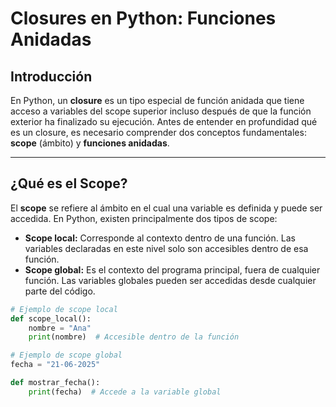 # Closures en Python: Funciones Anidadas

## Introducción

En Python, un **closure** es un tipo especial de función anidada que tiene acceso a variables del scope superior incluso después de que la función exterior ha finalizado su ejecución. Antes de entender en profundidad qué es un closure, es necesario comprender dos conceptos fundamentales: **scope** (ámbito) y **funciones anidadas**.

---

## ¿Qué es el Scope?

El **scope** se refiere al ámbito en el cual una variable es definida y puede ser accedida. En Python, existen principalmente dos tipos de scope:

- **Scope local:** Corresponde al contexto dentro de una función. Las variables declaradas en este nivel solo son accesibles dentro de esa función.
- **Scope global:** Es el contexto del programa principal, fuera de cualquier función. Las variables globales pueden ser accedidas desde cualquier parte del código.

```python
# Ejemplo de scope local
def scope_local():
    nombre = "Ana"
    print(nombre)  # Accesible dentro de la función

# Ejemplo de scope global
fecha = "21-06-2025"

def mostrar_fecha():
    print(fecha)  # Accede a la variable global

